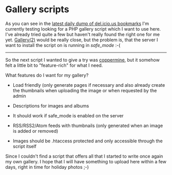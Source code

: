 # Gallery scripts

As you can see in the <a href="http://weblog.zerokspot.com/posts/289/">latest daily dump of del.icio.us bookmarks</a> I'm currently testing looking for a PHP gallery script which I want to use here. I've already tried quite a few but haven't really found the right one for me yet. <a href="http://gallery.menalto.com/">Gallery(2)</a> would be really close, but the problem is, that the server I want to install the script on is running in <em>safe_mode</em> :-( 

-------------------------------



So the next script I wanted to give a try was <a href="http://coppermine.sf.net">coppermine</a>, but it somehow felt a little bit to "feature-rich" for what I need.



What features do I want for my gallery?



* Load friendly (only generate pages if necessary and also already create the thumbnails when uploading the image or when requested by the admin

* Descriptions for images and albums

* It should work if safe_mode is enabled on the server

* RSS/RSS2/Atom feeds with thumbnails (only generated when an image is added or removed)

* Images should be .htaccess protected and only accessible through the script itself



Since I couldn't find a script that offers all that I started to write once again my own gallery. I hope that I will have something to upload here within a few days, right in time for holiday photos ;-)